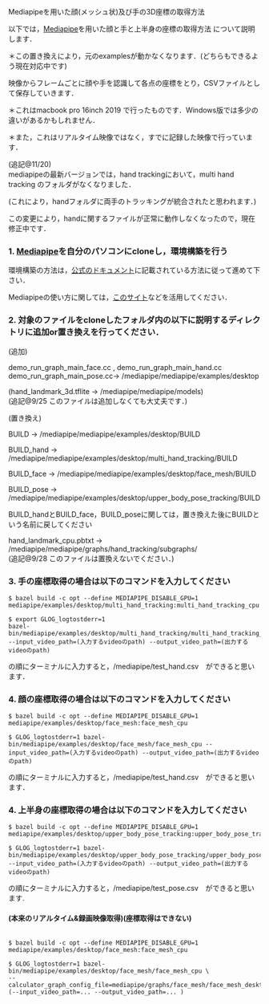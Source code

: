 Mediapipeを用いた顔(メッシュ状)及び手の3D座標の取得方法

以下では，[Mediapipe](https://github.com/google/mediapipe)を用いた顔と手と上半身の座標の取得方法
について説明します．
 
 ＊この置き換えにより，元のexamplesが動かなくなります．(どちらもできるよう現在対応中です)


映像からフレームごとに顔や手を認識して各点の座標をとり，CSVファイルとして保存していきます．

＊これはmacbook pro 16inch 2019 で行ったものです．Windows版では多少の違いがあるかもしれません．

＊また，これはリアルタイム映像ではなく，すでに記録した映像で行っています．

(追記@11/20)  
mediapipeの最新バージョンでは，hand trackingにおいて，multi hand tracking のフォルダがなくなりました．  

(これにより，handフォルダに両手のトラッキングが統合されたと思われます．)  

この変更により，handに関するファイルが正常に動作しなくなったので，現在修正中です．

### 1. [Mediapipe](https://github.com/google/mediapipe)を自分のパソコンにcloneし，環境構築を行う

環境構築の方法は，[公式のドキュメント](https://google.github.io/mediapipe/getting_started/getting_started.html)に記載されている方法に従って進めて下さい．

Mediapipeの使い方に関しては，[このサイト](https://note.com/npaka/n/n5008f82c43cc)などを活用してください．


### 2. 対象のファイルをcloneしたフォルダ内の以下に説明するディレクトリに追加or置き換えを行ってください．
(追加)

demo_run_graph_main_face.cc , demo_run_graph_main_hand.cc demo_run_graph_main_pose.cc→ /mediapipe/mediapipe/examples/desktop

(hand_landmark_3d.tflite → /mediapipe/mediapipe/models)  
(追記@9/25 このファイルは追加しなくても大丈夫です．)

(置き換え)

BUILD → /mediapipe/mediapipe/examples/desktop/BUILD

BUILD_hand → /mediapipe/mediapipe/examples/desktop/multi_hand_tracking/BUILD

BUILD_face → /mediapipe/mediapipe/examples/desktop/face_mesh/BUILD 

BUILD_pose → /mediapipe/mediapipe/examples/desktop/upper_body_pose_tracking/BUILD 



BUILD_handとBUILD_face，BUILD_poseに関しては，置き換えた後にBUILDという名前に戻してください

hand_landmark_cpu.pbtxt → /mediapipe/mediapipe/graphs/hand_tracking/subgraphs/  
(追記@9/28 このファイルは置換えないでください．)

### 3. 手の座標取得の場合は以下のコマンドを入力してください
```
$ bazel build -c opt --define MEDIAPIPE_DISABLE_GPU=1 mediapipe/examples/desktop/multi_hand_tracking:multi_hand_tracking_cpu

$ export GLOG_logtostderr=1
bazel-bin/mediapipe/examples/desktop/multi_hand_tracking/multi_hand_tracking_cpu --input_video_path=(入力するvideoのpath) --output_video_path=(出力するvideoのpath)
```
の順にターミナルに入力すると，/mediapipe/test_hand.csv　ができると思います．

### 4. 顔の座標取得の場合は以下のコマンドを入力してください
```
$ bazel build -c opt --define MEDIAPIPE_DISABLE_GPU=1 mediapipe/examples/desktop/face_mesh:face_mesh_cpu

$ GLOG_logtostderr=1 bazel-bin/mediapipe/examples/desktop/face_mesh/face_mesh_cpu --input_video_path=(入力するvideoのpath) --output_video_path=(出力するvideoのpath)
```
の順にターミナルに入力すると，/mediapipe/test_hand.csv　ができると思います．

### 4. 上半身の座標取得の場合は以下のコマンドを入力してください
```
$ bazel build -c opt --define MEDIAPIPE_DISABLE_GPU=1 mediapipe/examples/desktop/upper_body_pose_tracking:upper_body_pose_tracking_cpu

$ GLOG_logtostderr=1 bazel-bin/mediapipe/examples/desktop/upper_body_pose_tracking/upper_body_pose_tracking_cpu --input_video_path=(入力するvideoのpath) --output_video_path=(出力するvideoのpath)
```
の順にターミナルに入力すると，/mediapipe/test_pose.csv　ができると思います.  

#### (本来のリアルタイム&録画映像取得)(座標取得はできない)  

```

$ bazel build -c opt --define MEDIAPIPE_DISABLE_GPU=1 mediapipe/examples/desktop/face_mesh:face_mesh_cpu 

$ GLOG_logtostderr=1 bazel-bin/mediapipe/examples/desktop/face_mesh/face_mesh_cpu \
--calculator_graph_config_file=mediapipe/graphs/face_mesh/face_mesh_desktop_live.pbtxt  
(--input_video_path=... --output_video_path=... )


```
